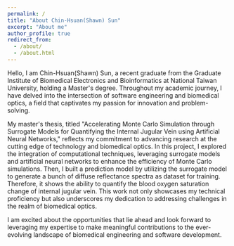 ```yaml
---
permalink: /
title: "About Chin-Hsuan(Shawn) Sun"
excerpt: "About me"
author_profile: true
redirect_from: 
  - /about/
  - /about.html
---
```


Hello, I am Chin-Hsuan(Shawn) Sun, a recent graduate from the Graduate Institute of Biomedical Electronics and Bioinformatics at National Taiwan University, holding a Master's degree. Throughout my academic journey, I have delved into the intersection of software engineering and biomedical optics, a field that captivates my passion for innovation and problem-solving.

My master's thesis, titled "Accelerating Monte Carlo Simulation through Surrogate Models for Quantifying the Internal Jugular Vein using Artificial Neural Networks," reflects my commitment to advancing research at the cutting edge of technology and biomedical optics. In this project, I explored the integration of computational techniques, leveraging surrogate models and artificial neural networks to enhance the efficiency of Monte Carlo simulations. Then, I built a prediction model by utilizing the surrogate model to generate a bunch of diffuse reflectance spectra as dataset for training. Therefore, it shows the ability to quantify the blood oxygen saturation change of internal jugular vein. This work not only showcases my technical proficiency but also underscores my dedication to addressing challenges in the realm of biomedical optics.

I am excited about the opportunities that lie ahead and look forward to leveraging my expertise to make meaningful contributions to the ever-evolving landscape of biomedical engineering and software development.
